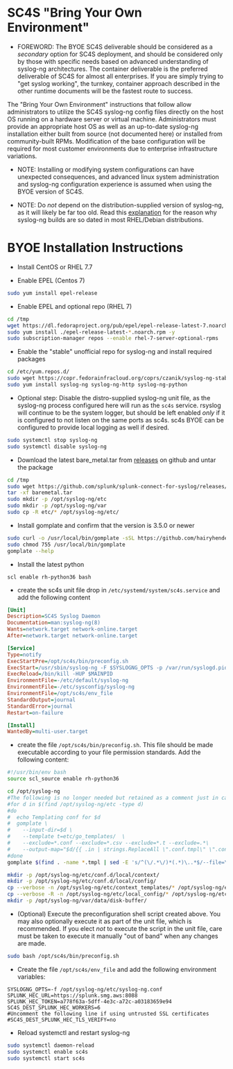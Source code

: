 # SC4S "Bring Your Own Environment"

* FOREWORD:  The BYOE SC4S deliverable should be considered as a _secondary_ option for SC4S deployment, and should be
considered only by those with specific needs based on advanced understanding of syslog-ng architectures. The
container deliverable is the preferred deliverable of SC4S for almost all enterprises.  If you are simply trying to
"get syslog working", the turnkey, container approach described in the other runtime documents will be the fastest
route to success.

The "Bring Your Own Environment" instructions that follow allow administrators to utilize the SC4S syslog-ng
config files directly on the host OS running on a hardware server or virtual machine.  Administrators must provide an
appropriate host OS as well as an up-to-date syslog-ng installation either built from source (not documented here) or
installed from community-built RPMs.  Modification of the base configuration will be required for most customer
environments due to enterprise infrastructure variations. 

* NOTE: Installing or modifying system configurations can have unexpected consequences, and advanced linux system
administration and syslog-ng configuration experience is assumed when using the BYOE version of SC4S.

* NOTE:  Do _not_ depend on the distribution-supplied version of syslog-ng, as it will likely be far too old.
Read this [explanation](https://www.syslog-ng.com/community/b/blog/posts/installing-latest-syslog-ng-on-rhel-and-other-rpm-distributions)
for the reason why syslog-ng builds are so dated in most RHEL/Debian distributions.

# BYOE Installation Instructions

* Install CentOS or RHEL 7.7

* Enable EPEL (Centos 7)

```bash
sudo yum install epel-release
```    
    
* Enable EPEL and optional repo (RHEL 7)

```bash
cd /tmp
wget https://dl.fedoraproject.org/pub/epel/epel-release-latest-7.noarch.rpm
sudo yum install ./epel-release-latest-*.noarch.rpm -y
sudo subscription-manager repos --enable rhel-7-server-optional-rpms
```

* Enable the "stable" unofficial repo for syslog-ng and install required packages

```bash    
cd /etc/yum.repos.d/
sudo wget https://copr.fedorainfracloud.org/coprs/czanik/syslog-ng-stable/repo/epel-7/czanik-syslog-ng-stable-epel-7.repo
sudo yum install syslog-ng syslog-ng-http syslog-ng-python 
```    

* Optional step: Disable the distro-supplied syslog-ng unit file, as the syslog-ng process configured here will run as the `sc4s`
service.  rsyslog will continue to be the system logger, but should be left enabled _only_ if it is configured to not
listen on the same ports as sc4s.  sc4s BYOE can be configured to provide local logging as well if desired.

```bash
sudo systemctl stop syslog-ng
sudo systemctl disable syslog-ng
```        

* Download the latest bare_metal.tar from [releases](https://github.com/splunk/splunk-connect-for-syslog/releases) on github and untar the package

```bash
cd /tmp
sudo wget https://github.com/splunk/splunk-connect-for-syslog/releases/download/0.12.1/baremetal.tar
tar -xf baremetal.tar 
sudo mkdir -p /opt/syslog-ng/etc
sudo mkdir -p /opt/syslog-ng/var
sudo cp -R etc/* /opt/syslog-ng/etc/
```

* Install gomplate and confirm that the version is 3.5.0 or newer 

```bash
sudo curl -o /usr/local/bin/gomplate -sSL https://github.com/hairyhenderson/gomplate/releases/download/v3.5.0/gomplate_linux-amd64
sudo chmod 755 /usr/local/bin/gomplate
gomplate --help
```

* Install the latest python

```scl enable rh-python36 bash```

* create the sc4s unit file drop in ``/etc/systemd/system/sc4s.service`` and add the following content

```ini
[Unit]
Description=SC4S Syslog Daemon
Documentation=man:syslog-ng(8)
Wants=network.target network-online.target
After=network.target network-online.target

[Service]
Type=notify
ExecStartPre=/opt/sc4s/bin/preconfig.sh
ExecStart=/usr/sbin/syslog-ng -F $SYSLOGNG_OPTS -p /var/run/syslogd.pid
ExecReload=/bin/kill -HUP $MAINPID
EnvironmentFile=-/etc/default/syslog-ng
EnvironmentFile=-/etc/sysconfig/syslog-ng
EnvironmentFile=/opt/sc4s/env_file
StandardOutput=journal
StandardError=journal
Restart=on-failure

[Install]
WantedBy=multi-user.target
```

* create the file ``/opt/sc4s/bin/preconfig.sh``.  This file should be made executable according to your file permission standards. Add the following content: 

```bash
#!/usr/bin/env bash
source scl_source enable rh-python36

cd /opt/syslog-ng
#The following is no longer needed but retained as a comment just in case we run into command line length issues
#for d in $(find /opt/syslog-ng/etc -type d)
#do
#  echo Templating conf for $d
#  gomplate \
#    --input-dir=$d \
#    --template t=etc/go_templates/  \
#    --exclude=*.conf --exclude=*.csv --exclude=*.t --exclude=.*\
#    --output-map="$d/{{ .in | strings.ReplaceAll \".conf.tmpl\" \".conf\" }}"
#done
gomplate $(find . -name *.tmpl | sed -E 's/^(\/.*\/)*(.*)\..*$/--file=\2.tmpl --out=\2/') --template t=etc/go_templates/

mkdir -p /opt/syslog-ng/etc/conf.d/local/context/
mkdir -p /opt/syslog-ng/etc/conf.d/local/config/
cp --verbose -n /opt/syslog-ng/etc/context_templates/* /opt/syslog-ng/etc/conf.d/local/context/
cp --verbose -R -n /opt/syslog-ng/etc/local_config/* /opt/syslog-ng/etc/conf.d/local/config/
mkdir -p /opt/syslog-ng/var/data/disk-buffer/
```

* (Optional) Execute the preconfiguration shell script created above.  You may also optionally execute it as part of the unit
file, which is recommended.  If you elect _not_ to execute the script in the unit file, care must be taken to execute it manually "out of band"
when any changes are made.

```bash
sudo bash /opt/sc4s/bin/preconfig.sh 
```

* Create the file ``/opt/sc4s/env_file`` and add the following environment variables:

```dotenv
SYSLOGNG_OPTS=-f /opt/syslog-ng/etc/syslog-ng.conf 
SPLUNK_HEC_URL=https://splunk.smg.aws:8088
SPLUNK_HEC_TOKEN=a778f63a-5dff-4e3c-a72c-a03183659e94
SC4S_DEST_SPLUNK_HEC_WORKERS=6
#Uncomment the following line if using untrusted SSL certificates
#SC4S_DEST_SPLUNK_HEC_TLS_VERIFY=no
```

* Reload systemctl and restart syslog-ng

```bash
sudo systemctl daemon-reload
sudo systemctl enable sc4s
sudo systemctl start sc4s
```
